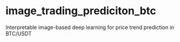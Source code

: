 # image_trading_prediciton_btc
Interpretable image-based deep learning for price trend prediction in BTC/USDT
